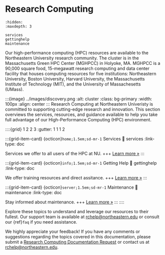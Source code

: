 # Research Computing

```{toctree}
:hidden:
:maxdepth: 3

services
gettinghelp
maintenance
```
Our high-performance computing (HPC) resources are available to the Northeastern University research community. The cluster is in the Massachusetts Green HPC Center (MGHPCC) in Holyoke, MA. MGHPCC is a 90,000 square food, 15-megawatt research computing and data center facility that houses computing resources for five institutions: Northeastern University, Boston University, Harvard University, the Massachusetts Institute of Technology (MIT), and the University of Massachesetts (UMass).

:::{image} ../images/discovery.png
:alt: cluster
:class: bg-primary
:width: 100px
:align: center
:::
Research Computing at Northeastern Univeristy is committed to supporting cutting-edge research and innovation. This section overviews the services, resources, and guidance available to help you take full advantage of our High-Performance Computing (HPC) environment.


::::{grid} 1 2 2 3
:gutter: 1 1 1 2

:::{grid-item-card} {octicon}`home;1.5em;sd-mr-1` Services
:link: services
:link-type: doc

Services we offer to all users of the HPC at NU.
+++
[Learn more »](services)
:::

:::{grid-item-card} {octicon}`info;1.5em;sd-mr-1` Getting Help
:link: gettinghelp
:link-type: doc

We offer training resources and direct assitance.
+++
[Learn more »](gettinghelp)
:::

:::{grid-item-card} {octicon}`server;1.5em;sd-mr-1` Maintenance
:link: maintenance
:link-type: doc

Stay informed about maintenance.
+++
[Learn more »](maintenace)
:::
::::

Explore these topics to understand and leverage our resources to their fullest. Our support team is available at <rchelp@northeastern.edu> or consult our {ref}`faq` if you need assistance.

We highly appreciate your feedback! If you have any comments or suggestions regarding the topics covered in this documentation, please submit a [Research Computing Documentation Request] or contact us at <rchelp@northeastern.edu>.


[research computing documentation request]: https://bit.ly/NURC-Documentation
[research computing team website]: https://rc.northeastern.edu
